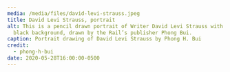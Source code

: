 ```yaml
---
media: /media/files/david-levi-strauss.jpeg
title: David Levi Strauss, portrait
alt: This is a pencil drawn portrait of Writer David Levi Strauss with a shaded
  black background, drawn by the Rail’s publisher Phong Bui.
caption: Portrait drawing of David Levi Strauss by Phong H. Bui
credit:
  - phong-h-bui
date: 2020-05-28T16:00:00-0500
---
```

